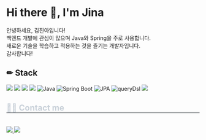 # Hi there 👋, I'm Jina

 안녕하세요, 김진아입니다! 
        <br>백엔드 개발에 관심이 많으며 Java와 Spring을 주로 사용합니다. 
        <br>
        새로운 기술을 학습하고 적용하는 것을 즐기는 개발자입니다.
        <br>감사합니다!
        <br>
        
## ✏ Stack
 <img src="https://img.shields.io/badge/Git-F05032?style=for-the-badge&logo=Git&logoColor=white"> <img src="https://img.shields.io/badge/Github-181717?style=for-the-badge&logo=Github&logoColor=white"> <img src="https://img.shields.io/badge/Notion-000000?style=for-the-badge&logo=Notion&logoColor=white"> <img src="https://img.shields.io/badge/Spring-6DB33F?style=for-the-badge&logo=Spring&logoColor=white"> <img alt="Java" src ="https://img.shields.io/badge/Java-61DAFB.svg?&style=for-the-badge&logo=Java&logoColor=white"/> <img alt="Spring Boot" src ="https://img.shields.io/badge/Spring Boot-764ABC.svg?&style=for-the-badge&logo=springboot&logoColor=white"/> <img alt="JPA" src ="https://img.shields.io/badge/jpa-5A29E4.svg?&style=for-the-badge&logo=jpa&logoColor=white"/> <img alt="queryDsl" src ="https://img.shields.io/badge/querydsl-DB7093.svg?&style=for-the-badge&logo=querydsl&logoColor=white"/> <img src="https://img.shields.io/badge/MySQL-4479A1?style=for-the-badge&logo=MySQL&logoColor=white">

 <div style="text-align: left;">
    <h2 style="border-bottom: 1px solid #21262d; color: #c9d1d9;"> 🧑‍💻 Contact me </h2> <br> 
    <div style="text-align: left;"> <a href=https://www.notion.so/jin-a/63e055c16f2f4468ae3f78fb890e5b65> <img src="https://img.shields.io/badge/Notion-000000?style=for-the-badge&logo=Notion&logoColor=white&link=https://www.notion.so/jin-a/63e055c16f2f4468ae3f78fb890e5b65"> </a>
         <a href=mailto:oksu010@gmail.com> <img src="https://img.shields.io/badge/Gmail-EA4335?style=for-the-badge&logo=Gmail&logoColor=white&link=mailto:oksu010@gmail.com"> </a>
          </div>  <br> 
    <div style="text-align: left;">  </div> 
    </div>


